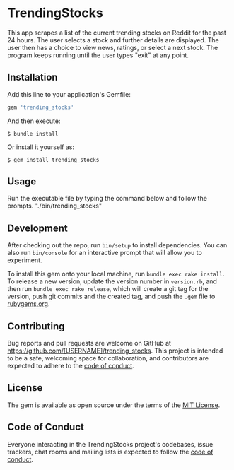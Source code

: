 # TrendingStocks

This app scrapes a list of the current trending stocks on Reddit for the past 24 hours.  The user selects a stock and further details are displayed.  The user then has a choice to view news,
ratings, or select a next stock.  The program keeps running until the user types "exit" at any point.

## Installation

Add this line to your application's Gemfile:

```ruby
gem 'trending_stocks'
```

And then execute:

    $ bundle install

Or install it yourself as:

    $ gem install trending_stocks

## Usage

Run the executable file by typing the command below and follow the prompts.
"./bin/trending_stocks"

## Development

After checking out the repo, run `bin/setup` to install dependencies. You can also run `bin/console` for an interactive prompt that will allow you to experiment.

To install this gem onto your local machine, run `bundle exec rake install`. To release a new version, update the version number in `version.rb`, and then run `bundle exec rake release`, which will create a git tag for the version, push git commits and the created tag, and push the `.gem` file to [rubygems.org](https://rubygems.org).

## Contributing

Bug reports and pull requests are welcome on GitHub at https://github.com/[USERNAME]/trending_stocks. This project is intended to be a safe, welcoming space for collaboration, and contributors are expected to adhere to the [code of conduct](https://github.com/[USERNAME]/trending_stocks/blob/master/CODE_OF_CONDUCT.md).

## License

The gem is available as open source under the terms of the [MIT License](https://opensource.org/licenses/MIT).

## Code of Conduct

Everyone interacting in the TrendingStocks project's codebases, issue trackers, chat rooms and mailing lists is expected to follow the [code of conduct](https://github.com/[USERNAME]/trending_stocks/blob/master/CODE_OF_CONDUCT.md).

